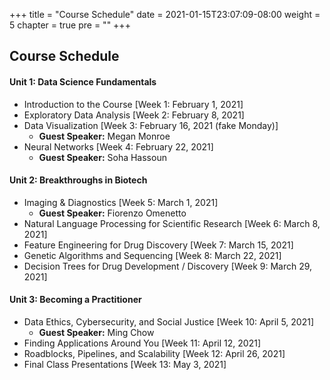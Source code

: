 +++
title = "Course Schedule"
date = 2021-01-15T23:07:09-08:00
weight = 5
chapter = true
pre = "<b></b>"
+++

## Course Schedule

#### Unit 1: Data Science Fundamentals
  - Introduction to the Course [Week 1: February 1, 2021]
  - Exploratory Data Analysis [Week 2: February 8, 2021]
  - Data Visualization [Week 3: February 16, 2021 (fake Monday)]
    - **Guest Speaker:** Megan Monroe
  - Neural Networks [Week 4: February 22, 2021]
    - **Guest Speaker:** Soha Hassoun

#### Unit 2: Breakthroughs in Biotech
- Imaging & Diagnostics [Week 5: March 1, 2021]
  - **Guest Speaker:** Fiorenzo Omenetto
- Natural Language Processing for Scientific Research [Week 6: March 8, 2021]
- Feature Engineering for Drug Discovery [Week 7: March 15, 2021]
- Genetic Algorithms and Sequencing [Week 8: March 22, 2021]
- Decision Trees for Drug Development / Discovery [Week 9: March 29, 2021]

#### Unit 3: Becoming a Practitioner
- Data Ethics, Cybersecurity, and Social Justice [Week 10: April 5, 2021]
  - **Guest Speaker:** Ming Chow
- Finding Applications Around You [Week 11: April 12, 2021]
- Roadblocks, Pipelines, and Scalability [Week 12: April 26, 2021]
- Final Class Presentations [Week 13: May 3, 2021]